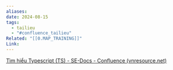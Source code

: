 ```yaml
---
aliases: 
date: 2024-08-15
tags:
  - tailieu
  - "#confluence_tailieu"
Related: "[[0.MAP_TRAINING]]"
Link:
---
```

[Tìm hiểu Typescript (TS) - SE-Docs - Confluence (vnresource.net)](https://confluence.vnresource.net:18001/pages/viewpage.action?pageId=30965940)